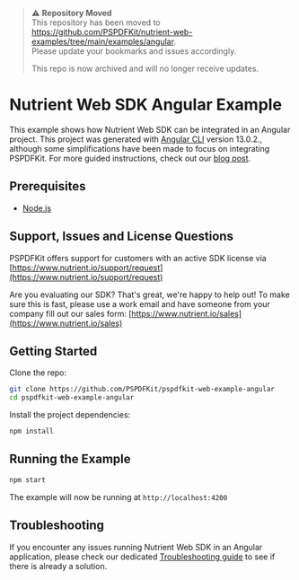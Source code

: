 > ⚠️ **Repository Moved**  
> This repository has been moved to https://github.com/PSPDFKit/nutrient-web-examples/tree/main/examples/angular.  
> Please update your bookmarks and issues accordingly.
>
> This repo is now archived and will no longer receive updates.

# Nutrient Web SDK Angular Example

This example shows how Nutrient Web SDK can be integrated in an Angular project. This project was generated with [Angular CLI](https://github.com/angular/angular-cli) version 13.0.2., although some simplifications have been made to focus on integrating PSPDFKit. For more guided instructions, check out our [blog post](https://www.nutrient.io/blog/2021/how-to-build-an-angular-pdf-viewer/).

## Prerequisites

- [Node.js](https://nodejs.org)

## Support, Issues and License Questions

PSPDFKit offers support for customers with an active SDK license via [https://www.nutrient.io/support/request](https://www.nutrient.io/support/request)

Are you evaluating our SDK? That's great, we're happy to help out! To make sure this is fast, please use a work email and have someone from your company fill out our sales form: [https://www.nutrient.io/sales](https://www.nutrient.io/sales)

## Getting Started

Clone the repo:

```bash
git clone https://github.com/PSPDFKit/pspdfkit-web-example-angular
cd pspdfkit-web-example-angular
```

Install the project dependencies:

```bash
npm install
```

## Running the Example

```bash
npm start
```

The example will now be running at `http://localhost:4200`

## Troubleshooting

If you encounter any issues running Nutrient Web SDK in an Angular application, please check our dedicated [Troubleshooting guide](https://www.nutrient.io/guides/web/current/troubleshooting/common-issues) to see if there is already a solution.
